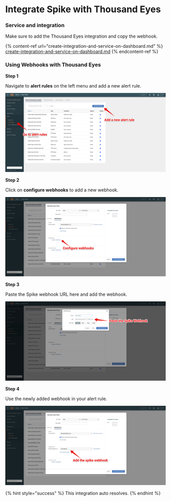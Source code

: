 # Integrate Spike with Thousand Eyes

### Service and integration

Make sure to add the Thousand Eyes integration and copy the webhook.&#x20;

{% content-ref url="create-integration-and-service-on-dashboard.md" %}
[create-integration-and-service-on-dashboard.md](create-integration-and-service-on-dashboard.md)
{% endcontent-ref %}



### Using Webhooks with Thousand Eyes

**Step 1**

Navigate to **alert rules** on the left menu and add a new alert rule.

![](<../.gitbook/assets/Group 29.png>)



**Step 2**

Click on **configure webhooks** to add a new webhook.

![](<../.gitbook/assets/Group 30.png>)



**Step 3**

Paste the Spike webhook URL here and add the webhook.&#x20;

![](<../.gitbook/assets/Group 31.png>)



**Step 4**

Use the newly added webhook in your alert rule.

![](<../.gitbook/assets/Group 32.png>)



{% hint style="success" %}
This integration auto resolves.
{% endhint %}

